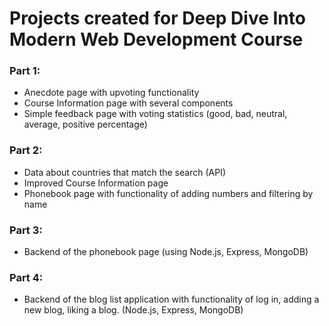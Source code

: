 # Projects created for Deep Dive Into Modern Web Development Course
### Part 1: 
- Anecdote page with upvoting functionality
- Course Information page with several components
- Simple feedback page with voting statistics (good, bad, neutral, average, positive percentage)

### Part 2:
- Data about countries that match the search (API)
- Improved Course Information page
- Phonebook page with functionality of adding numbers and filtering by name

### Part 3:
- Backend of the phonebook page (using Node.js, Express, MongoDB)

### Part 4:
- Backend of the blog list application with functionality of log in, adding a new blog, liking a blog. (Node.js, Express, MongoDB)
